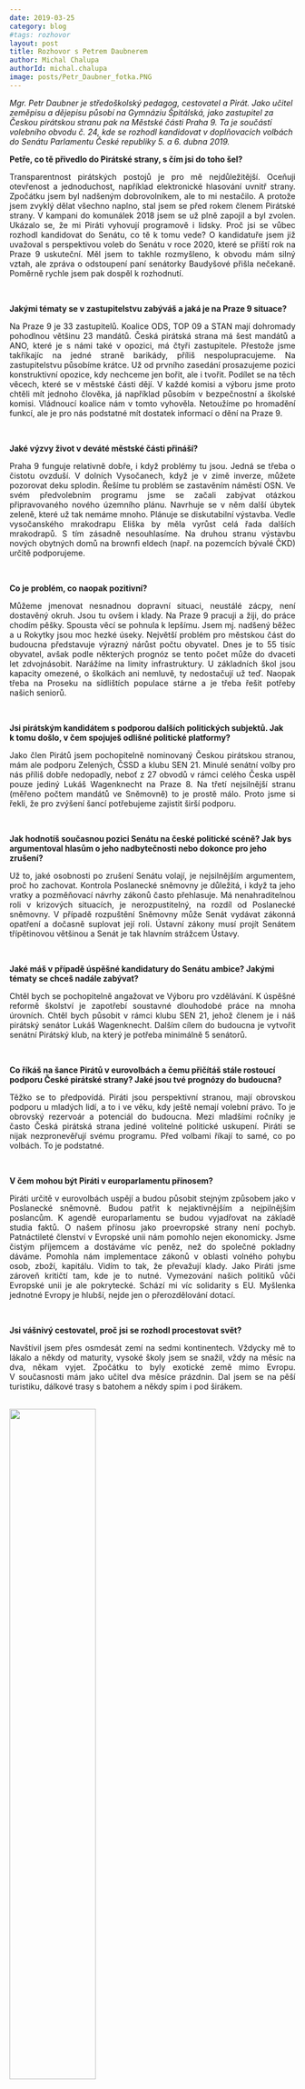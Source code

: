 ```yaml
---
date: 2019-03-25
category: blog
#tags: rozhovor
layout: post
title: Rozhovor s Petrem Daubnerem
author: Michal Chalupa
authorId: michal.chalupa
image: posts/Petr_Daubner_fotka.PNG
---
```


<i>Mgr.&nbsp;Petr Daubner je středoškolský pedagog, cestovatel a Pirát. Jako učitel zeměpisu a dějepisu působí na Gymnáziu Špitálská, jako zastupitel za Českou pirátskou stranu pak na Městské části Praha&nbsp;9. Ta je součástí volebního obvodu č.&nbsp;24, kde se rozhodl kandidovat v doplňovacích volbách do Senátu Parlamentu České republiky 5. a 6.&nbsp;dubna 2019.</i>

<b>Petře, co tě přivedlo do Pirátské strany, s čím jsi do toho šel?</b>
<p style='text-align: justify;'>
Transparentnost pirátských postojů je pro mě nejdůležitější. Oceňuji otevřenost a jednoduchost, například elektronické hlasování uvnitř strany. Zpočátku jsem byl nadšeným dobrovolníkem, ale to mi nestačilo. A protože jsem zvyklý dělat všechno naplno, stal jsem se před rokem členem Pirátské strany. V&nbsp;kampani do komunálek 2018 jsem se už plně zapojil a byl zvolen. Ukázalo se, že mi Piráti vyhovují programově i lidsky. Proč jsi se vůbec rozhodl kandidovat do Senátu, co tě k tomu vede? O kandidatuře jsem již uvažoval s perspektivou voleb do Senátu v roce 2020, které se příští rok na Praze 9 uskuteční. Měl jsem to takhle rozmyšleno, k&nbsp;obvodu mám silný vztah, ale zpráva o odstoupení paní senátorky Baudyšové přišla nečekaně. Poměrně rychle jsem pak dospěl k rozhodnutí. 
</p><br />

<b>Jakými tématy se v&nbsp;zastupitelstvu zabýváš a jaká je na Praze&nbsp;9 situace?</b>
<p style='text-align: justify;'>
Na Praze&nbsp;9 je 33 zastupitelů. Koalice ODS, TOP 09 a STAN mají dohromady pohodlnou většinu 23 mandátů. Česká pirátská strana má šest mandátů a ANO, které je s námi také v opozici, má čtyři zastupitele. Přestože jsme takříkajíc na jedné straně barikády, příliš nespolupracujeme. Na zastupitelstvu působíme krátce. Už od prvního zasedání prosazujeme pozici konstruktivní opozice, kdy nechceme jen bořit, ale i tvořit. Podílet se na těch věcech, které se v městské části dějí. V&nbsp;každé komisi a výboru jsme proto chtěli mít jednoho člověka, já například působím v&nbsp;bezpečnostní a školské komisi. Vládnoucí koalice nám v&nbsp;tomto vyhověla. Netoužíme po hromadění funkcí, ale je pro nás podstatné mít dostatek informací o dění na Praze&nbsp;9.
</p><br />

<b>Jaké výzvy život v&nbsp;deváté městské části přináší?</b>
<p style='text-align: justify;'>
Praha 9 funguje relativně dobře, i když problémy tu jsou. Jedná se třeba o čistotu ovzduší. V dolních Vysočanech, když je v zimě inverze, můžete pozorovat deku splodin. Řešíme tu problém se zastavěním náměstí OSN. Ve svém předvolebním programu jsme se začali zabývat otázkou připravovaného nového územního plánu. Navrhuje se v&nbsp;něm další úbytek zeleně, které už tak nemáme mnoho. Plánuje se diskutabilní výstavba. Vedle vysočanského mrakodrapu Eliška by měla vyrůst celá řada dalších mrakodrapů. S&nbsp;tím zásadně nesouhlasíme. Na druhou stranu výstavbu nových obytných domů na brownfi eldech (např. na pozemcích bývalé ČKD) určitě podporujeme.
</p><br />

<b>Co je problém, co naopak pozitivní?</b>
<p style='text-align: justify;'>
Můžeme jmenovat nesnadnou dopravní situaci, neustálé zácpy, není dostavěný okruh. Jsou tu ovšem i klady. Na Praze 9 pracuji a žiji, do práce chodím pěšky. Spousta věcí se pohnula k lepšímu. Jsem mj. nadšený běžec a u Rokytky jsou moc hezké úseky. Největší problém pro městskou část do budoucna představuje výrazný nárůst počtu obyvatel. Dnes je to 55&nbsp;tisíc obyvatel, avšak podle některých prognóz se tento počet může do dvaceti let zdvojnásobit. Narážíme na limity infrastruktury. U základních škol jsou kapacity omezené, o školkách ani nemluvě, ty nedostačují už teď. Naopak třeba na Proseku na sídlištích populace stárne a je třeba řešit potřeby našich seniorů.
</p><br />

<b>Jsi pirátským kandidátem s podporou dalších politických subjektů. Jak k&nbsp;tomu došlo, v čem spojuješ odlišné politické platformy?</b>
<p style='text-align: justify;'>
Jako člen Pirátů jsem pochopitelně nominovaný Českou pirátskou stranou, mám ale podporu Zelených, ČSSD a klubu SEN&nbsp;21. Minulé senátní volby pro nás příliš dobře nedopadly, neboť z&nbsp;27 obvodů v rámci celého Česka uspěl pouze jediný Lukáš Wagenknecht na Praze&nbsp;8. Na třetí nejsilnější stranu (měřeno počtem mandátů ve Sněmovně) to je prostě málo. Proto jsme si řekli, že pro zvýšení šancí potřebujeme zajistit širší podporu.
</p><br />

<b>Jak hodnotíš současnou pozici Senátu na české politické scéně? Jak bys argumentoval hlasům o jeho nadbytečnosti nebo dokonce pro jeho zrušení?</b>
<p style='text-align: justify;'>
Už to, jaké osobnosti po zrušení Senátu volají, je nejsilnějším argumentem, proč ho zachovat. Kontrola Poslanecké sněmovny je důležitá,
i když ta jeho vratky a pozměňovací návrhy zákonů často přehlasuje. Má nenahraditelnou roli v krizových situacích, je nerozpustitelný, na rozdíl od Poslanecké sněmovny. V&nbsp;případě rozpuštění Sněmovny může Senát vydávat zákonná opatření a dočasně suplovat její roli. Ústavní zákony musí projít Senátem třípětinovou většinou a Senát je tak hlavním strážcem Ústavy.
</p><br />

<b>Jaké máš v případě úspěšné kandidatury do Senátu ambice? Jakými tématy se chceš nadále zabývat?</b>
<p style='text-align: justify;'>
Chtěl bych se pochopitelně angažovat ve Výboru pro vzdělávání. K&nbsp;úspěšné reformě školství je zapotřebí soustavné dlouhodobé práce na mnoha úrovních. Chtěl bych působit v&nbsp;rámci klubu SEN 21, jehož členem je i náš pirátský senátor Lukáš Wagenknecht. Dalším cílem do budoucna je vytvořit senátní Pirátský klub, na který je potřeba minimálně 5 senátorů.
</p><br />

<b>Co říkáš na šance Pirátů v eurovolbách a čemu přičítáš stále rostoucí podporu České pirátské strany? Jaké jsou tvé prognózy do budoucna?</b>
<p style='text-align: justify;'>
Těžko se to předpovídá. Piráti jsou perspektivní stranou, mají obrovskou podporu u mladých lidí, a to i ve věku, kdy ještě nemají volební právo. To je obrovský rezervoár a potenciál do budoucna. Mezi mladšími ročníky je často Česká pirátská strana jediné volitelné politické uskupení. Piráti se nijak nezpronevěřují svému programu. Před volbami říkají to samé, co po volbách. To je podstatné.
</p><br />

<b>V čem mohou být Piráti v europarlamentu přínosem?</b>
<p style='text-align: justify;'>
Piráti určitě v eurovolbách uspějí a budou působit stejným způsobem jako v Poslanecké sněmovně. Budou patřit k nejaktivnějším a nejpilnějším poslancům. K&nbsp;agendě europarlamentu se budou vyjadřovat na základě studia faktů. O našem přínosu jako proevropské strany není pochyb. Patnáctileté členství v&nbsp;Evropské unii nám pomohlo nejen ekonomicky. Jsme čistým příjemcem a dostáváme víc peněz, než do společné pokladny dáváme. Pomohla nám implementace zákonů v oblasti volného pohybu osob, zboží, kapitálu. Vidím to tak, že převažují klady. Jako Piráti jsme zároveň kritičtí tam, kde je to nutné. Vymezování našich politiků vůči Evropské unii je ale pokrytecké. Schází mi víc solidarity s&nbsp;EU. Myšlenka jednotné Evropy je hlubší, nejde jen o přerozdělování dotací.
</p><br />

<b>Jsi vášnivý cestovatel, proč jsi se rozhodl procestovat svět?</b>
<p style='text-align: justify;'>
Navštívil jsem přes osmdesát zemí na sedmi kontinentech. Vždycky mě to lákalo a někdy od maturity, vysoké školy jsem se snažil, vždy na měsíc na dva, někam vyjet. Zpočátku to byly exotické země mimo Evropu. V&nbsp;současnosti mám jako učitel dva měsíce prázdnin. Dal jsem se na pěší turistiku, dálkové trasy s&nbsp;batohem a někdy spím i pod širákem.
</p><br />

<img src="https://petrdaubner.cz/assets/img/posts/Piratske_Listy_PetrDaubner_TISK2.jpg" width="55%">

<i>Pěší cesta z Kamenice u Prahy až na mys Finisterre („Konec světa“) ve Španělsku mi trvala rovných 100 dní, ušel jsem asi 3 500 kilometrů.</i>

---

